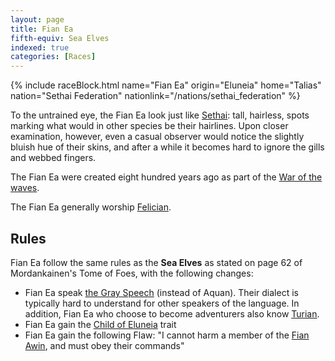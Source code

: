 ```yaml
---
layout: page
title: Fian Ea
fifth-equiv: Sea Elves
indexed: true
categories: [Races]
---
```


{% include raceBlock.html name="Fian Ea" origin="Eluneia" home="Talias" nation="Sethai Federation" nationlink="/nations/sethai_federation" %}

To the untrained eye, the Fian Ea look just like [Sethai](/races/sethai): tall, hairless, spots marking what would in other
 species be their hairlines. Upon closer examination, however, even a casual observer would notice the slightly bluish 
 hue of their skins, and after a while it becomes hard to ignore the gills and webbed fingers.
 
The Fian Ea were created eight hundred years ago as part of the [War of the waves](/history/war_of_the_waves).

The Fian Ea generally worship [Felician](/pantheons/fian_chai).

## Rules

Fian Ea follow the same rules as the **Sea Elves** as stated on page 62 of Mordankainen's Tome of Foes, with the following changes:

- Fian Ea speak [the Gray Speech](/general/languages) (instead of Aquan). Their dialect is typically hard to understand for other speakers of the language. 
  In addition, Fian Ea who choose to become adventurers also know [Turian](/general/languages).
- Fian Ea gain the [Child of Eluneia](/rules/child_of_eluneia) trait
- Fian Ea gain the following Flaw: "I cannot harm a member of the [Fian Awin](/nations/sethai_federation), and must obey their commands"
